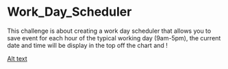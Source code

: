 # Work_Day_Scheduler
This challenge is about creating a work day scheduler that allows you to save event for each hour of the typical working day (9am-5pm), the current date and time will be display in the top off the chart and !


[Alt text](image.png)